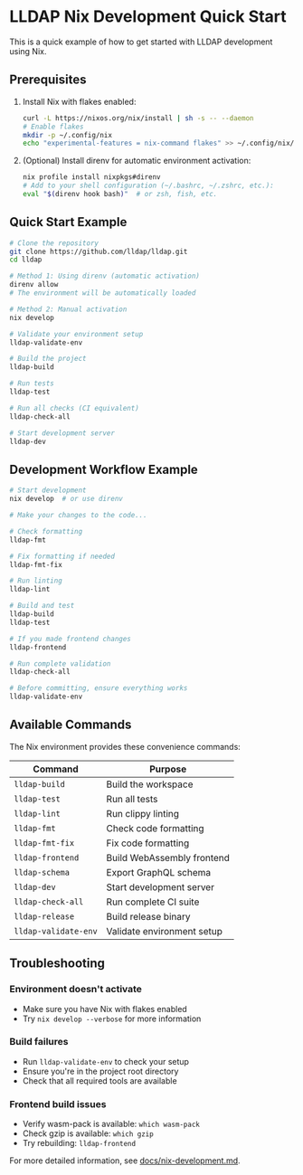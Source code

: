 # LLDAP Nix Development Quick Start

This is a quick example of how to get started with LLDAP development using Nix.

## Prerequisites

1. Install Nix with flakes enabled:
   ```bash
   curl -L https://nixos.org/nix/install | sh -s -- --daemon
   # Enable flakes
   mkdir -p ~/.config/nix
   echo "experimental-features = nix-command flakes" >> ~/.config/nix/nix.conf
   ```

2. (Optional) Install direnv for automatic environment activation:
   ```bash
   nix profile install nixpkgs#direnv
   # Add to your shell configuration (~/.bashrc, ~/.zshrc, etc.):
   eval "$(direnv hook bash)"  # or zsh, fish, etc.
   ```

## Quick Start Example

```bash
# Clone the repository
git clone https://github.com/lldap/lldap.git
cd lldap

# Method 1: Using direnv (automatic activation)
direnv allow
# The environment will be automatically loaded

# Method 2: Manual activation  
nix develop

# Validate your environment setup
lldap-validate-env

# Build the project
lldap-build

# Run tests
lldap-test

# Run all checks (CI equivalent)
lldap-check-all

# Start development server
lldap-dev
```

## Development Workflow Example

```bash
# Start development
nix develop  # or use direnv

# Make your changes to the code...

# Check formatting
lldap-fmt

# Fix formatting if needed
lldap-fmt-fix

# Run linting
lldap-lint

# Build and test
lldap-build
lldap-test

# If you made frontend changes
lldap-frontend

# Run complete validation
lldap-check-all

# Before committing, ensure everything works
lldap-validate-env
```

## Available Commands

The Nix environment provides these convenience commands:

| Command | Purpose |
|---------|---------|
| `lldap-build` | Build the workspace |
| `lldap-test` | Run all tests |
| `lldap-lint` | Run clippy linting |
| `lldap-fmt` | Check code formatting |
| `lldap-fmt-fix` | Fix code formatting |
| `lldap-frontend` | Build WebAssembly frontend |
| `lldap-schema` | Export GraphQL schema |
| `lldap-dev` | Start development server |
| `lldap-check-all` | Run complete CI suite |
| `lldap-release` | Build release binary |
| `lldap-validate-env` | Validate environment setup |

## Troubleshooting

### Environment doesn't activate
- Make sure you have Nix with flakes enabled
- Try `nix develop --verbose` for more information

### Build failures
- Run `lldap-validate-env` to check your setup
- Ensure you're in the project root directory
- Check that all required tools are available

### Frontend build issues
- Verify wasm-pack is available: `which wasm-pack`
- Check gzip is available: `which gzip`
- Try rebuilding: `lldap-frontend`

For more detailed information, see [docs/nix-development.md](../docs/nix-development.md).